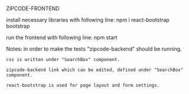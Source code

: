 ZIPCODE-FRONTEND 

install necessary libraries with following line:
    npm i react-bootstrap bootstrap

run the frontend with following line:
    npm start

Notes:
    in order to make the tests "zipcode-backend" should be running.

    css is written under "SearchBox" component.

    zipcode-backend link which can be edited, defined under "SearchBox" component.
    
    react-bootstrap is used for page layout and form settings.